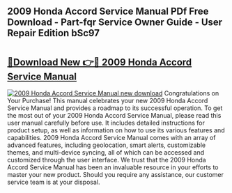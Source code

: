 ## 2009 Honda Accord Service Manual PDf Free Download - Part-fqr Service Owner Guide - User Repair Edition bSc97

# <h2><a href="http://bc45281.oget.top/?id=2009+Honda+Accord+Service+Manual">🔗Download New 👉🔴 2009 Honda Accord Service Manual</a></h2>

[![2009 Honda Accord Service Manual new download](https://i.imgur.com/5g1atiW.png)](http://bc45281.oget.top/?id=2009+Honda+Accord+Service+Manual)
Congratulations on Your Purchase! This manual celebrates your new 2009 Honda Accord Service Manual and provides a roadmap to its successful operation. To get the most out of your 2009 Honda Accord Service Manual, please read this user manual carefully before use. It includes detailed instructions for product setup, as well as information on how to use its various features and capabilities. 2009 Honda Accord Service Manual comes with an array of advanced features, including geolocation, smart alerts, customizable themes, and multi-device syncing, all of which can be accessed and customized through the user interface. We trust that the 2009 Honda Accord Service Manual has been an invaluable resource in your efforts to master your new product. Should you require any assistance, our customer service team is at your disposal.
